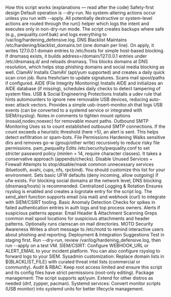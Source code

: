 How this script works (explanations — read after the code)
Safety-first design
Default operation is --dry-run. No system-altering actions occur unless you run with --apply.
All potentially destructive or system-level actions are routed through the run() helper which logs the intent and executes only in non-dry-run mode.
The script creates backups where safe (e.g., pwquality.conf.bak) and logs everything to /var/log/hardening_defensive.log.
DNS Blacklist
Maintains /etc/hardening/blacklist_domains.txt (one domain per line). On apply, it writes 127.0.0.1 domain entries to /etc/hosts for simple host-based blocking.
If dnsmasq exists, it builds address=/domain/127.0.0.1 entries under /etc/dnsmasq.d/ and reloads dnsmasq. This blocks domains at DNS resolution, which helps stop phishing domains and social media blocking as well.
ClamAV
Installs ClamAV (apt/yum supported) and creates a daily quick scan cron job.
Runs freshclam to update signatures.
Scans mail spool/paths if configured.
AIDE (File Integrity Monitoring)
Installs AIDE and initializes an AIDE database (if missing), schedules daily checks to detect tampering of system files.
USB & Social Engineering Protections
Installs a udev rule that hints automounters to ignore new removable USB devices, reducing auto-exec attack vectors.
Provides a simple usb-insert-monitor.sh that logs USB events (can be converted to a systemd service or integrated with SIEM/rsyslog).
Notes in comments to tighten mount options (nosuid,nodev,noexec) for removable mount paths.
Outbound SMTP Monitoring
Uses ss to count established outbound SMTP connections. If the count exceeds a heuristic threshold (here >5), an alert is sent. This helps detect exfiltration or spam-bots.
File Permissions Hardening
Walks sensitive dirs and removes go-w (group/other write) recursively to reduce risky file permissions.
pam_pwquality
Edits /etc/security/pwquality.conf to set stricter password policy (minlen = 14, require character classes). It takes a conservative approach (appends/checks).
Disable Unused Services + Firewall
Attempts to stop/disable/mask common unnecessary services (bluetooth, avahi, cups, nfs, rpcbind). You should customize this list for your environment.
Sets basic UFW defaults (deny incoming, allow outgoing) if ufw exists. For blocking social domains at the network level, DNS blocking (dnsmasq/hosts) is recommended.
Centralized Logging & Rotation
Ensures rsyslog is enabled and creates a logrotate entry for the script log.
The send_alert function supports email (via mail) and webhook (curl) to integrate with SIEM/CSIRT tooling.
Basic Anomaly Detection
Checks for spikes in failed authentication entries in auth logs and top process owners. Alerts if suspicious patterns appear.
Email Header & Attachment Scanning
Greps common mail spool locations for suspicious attachments and header patterns.
Optionally runs clamscan on mail directories.
MOTD Security Awareness
Writes a short message to /etc/motd to remind interactive users about phishing and reporting.
Deployment & Integration Suggestions
Test in staging first. Run --dry-run, review /var/log/hardening_defensive.log, then run --apply on a test VM.
SIEM/CSIRT: Configure WEBHOOK_URL or ALERT_EMAIL to your incident platform. You can also configure rsyslog to forward logs to your SIEM.
Sysadmin customization: Replace domain lists in ${BLACKLIST_FILE} with curated threat intel lists (commercial or community).
Audit & RBAC: Keep root access limited and ensure this script and its config files have strict permissions (root-only editing).
Package management: The script supports apt/yum. Extend for other distros as needed (dnf, zypper, pacman).
Systemd services: Convert monitor scripts (USB monitor) into systemd units for better lifecycle management.
